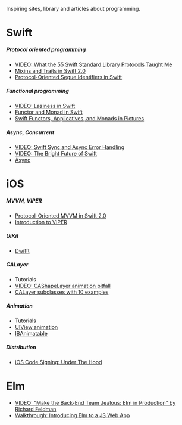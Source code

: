 Inspiring sites, library and articles about programming.

# Swift

##### Protocol oriented programming
- [VIDEO: What the 55 Swift Standard Library Protocols Taught Me](https://www.skilled.io/gregheo/what-the-55-swift-standard-library-protocols-taught-me)
- [Mixins and Traits in Swift 2.0](http://matthijshollemans.com/2015/07/22/mixins-and-traits-in-swift-2/)
- [Protocol-Oriented Segue Identifiers in Swift](https://www.natashatherobot.com/protocol-oriented-segue-identifiers-swift/)


##### Functional programming
- [VIDEO: Laziness in Swift](https://www.youtube.com/watch?v=1w2WEs0UjAA)
- [Functor and Monad in Swift](http://www.javiersoto.me/post/106875422394)
- [Swift Functors, Applicatives, and Monads in Pictures](http://www.mokacoding.com/blog/functor-applicative-monads-in-pictures/)


##### Async, Concurrent
- [VIDEO: Swift Sync and Async Error Handling](https://www.youtube.com/watch?v=mbd6g7NfR-8)
- [VIDEO: The Bright Future of Swift](http://www.thedotpost.com/2016/01/thomas-visser-the-bright-future-of-swift)
- [Async](https://github.com/duemunk/Async)

# iOS

##### MVVM, VIPER
- [Protocol-Oriented MVVM in Swift 2.0](https://www.natashatherobot.com/updated-protocol-oriented-mvvm-in-swift-2-0/)
- [Introduction to VIPER](http://mutualmobile.github.io/blog/2013/12/04/viper-introduction/)

##### UIKit
- [Dwifft](https://github.com/jflinter/Dwifft)

##### CALayer
- Tutorials
 - [VIDEO: CAShapeLayer animation pitfall](https://www.raywenderlich.com/123813/video-tutorial-calayers-part-3-cashapelayer-2)
 - [CALayer subclasses with 10 examples](https://www.raywenderlich.com/90488/calayer-in-ios-with-swift-10-examples)
  
 
##### Animation
- Tutorials
 - [UIView animation](https://www.raywenderlich.com/113674/ios-animation-tutorial-getting-started)
- [IBAnimatable](https://github.com/JakeLin/IBAnimatable)
 
##### Distribution
- [iOS Code Signing: Under The Hood](https://www.raywenderlich.com/2915/ios-code-signing-under-the-hood)



# Elm
- [VIDEO: "Make the Back-End Team Jealous: Elm in Production" by Richard Feldman](https://www.youtube.com/watch?v=FV0DXNB94NE)
- [Walkthrough: Introducing Elm to a JS Web App](http://tech.noredink.com/post/126978281075/walkthrough-introducing-elm-to-a-js-web-app)
